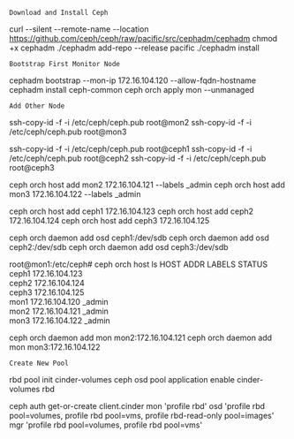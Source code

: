 ```
Download and Install Ceph
```
curl --silent --remote-name --location https://github.com/ceph/ceph/raw/pacific/src/cephadm/cephadm
chmod +x cephadm
./cephadm add-repo --release pacific
./cephadm install

```
Bootstrap First Monitor Node
```
cephadm bootstrap --mon-ip 172.16.104.120 --allow-fqdn-hostname
cephadm install ceph-common
ceph orch apply mon --unmanaged

```
Add Other Node
```
ssh-copy-id -f -i /etc/ceph/ceph.pub root@mon2
ssh-copy-id -f -i /etc/ceph/ceph.pub root@mon3

ssh-copy-id -f -i /etc/ceph/ceph.pub root@ceph1
ssh-copy-id -f -i /etc/ceph/ceph.pub root@ceph2
ssh-copy-id -f -i /etc/ceph/ceph.pub root@ceph3

ceph orch host add mon2 172.16.104.121 --labels _admin
ceph orch host add mon3 172.16.104.122 --labels _admin

ceph orch host add ceph1 172.16.104.123
ceph orch host add ceph2 172.16.104.124
ceph orch host add ceph3 172.16.104.125

ceph orch daemon add osd ceph1:/dev/sdb
ceph orch daemon add osd ceph2:/dev/sdb
ceph orch daemon add osd ceph3:/dev/sdb

root@mon1:/etc/ceph# ceph orch host ls
HOST   ADDR            LABELS  STATUS  
ceph1  172.16.104.123                  
ceph2  172.16.104.124                  
ceph3  172.16.104.125                  
mon1   172.16.104.120  _admin          
mon2   172.16.104.121  _admin          
mon3   172.16.104.122  _admin  

ceph orch daemon add mon mon2:172.16.104.121
ceph orch daemon add mon mon3:172.16.104.122

```
Create New Pool
```
rbd pool init cinder-volumes
ceph osd pool application enable cinder-volumes rbd



ceph auth get-or-create client.cinder mon 'profile rbd' osd 'profile rbd pool=volumes, profile rbd pool=vms, profile rbd-read-only pool=images' mgr 'profile rbd pool=volumes, profile rbd pool=vms'






